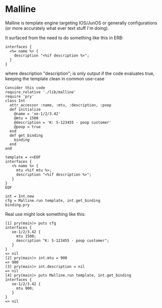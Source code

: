 # Malline

Malline is template engine targeting IOS/JunOS or generally configurations (or
more accurately what ever text stuff I'm doing).

It surfaced from the need to do something like this in ERB:
```
interfaces {
  <%= name %> {
    description "<%if description %>";
  }
}
```

where description "description"; is only output if the code evaluates true,
keeping the template clean in common use-case

```
Consider this code
require_relative './lib/malline'
require 'pry'
class Int
  attr_accessor :name, :mtu, :description, :poop
  def initialize
    @name = 'xe-1/2/3.42'
    @mtu = 1500
    @description = 'K: S-123455 - poop customer'
    @poop = true
  end
  def get_binding
    binding
  end
end

template = <<EOF
interfaces {
   <% name %> {
     mtu <%if mtu %>;
     description "<%if description %>";
   }
}
EOF

int = Int.new
cfg = Malline.run template, int.get_binding
binding.pry
```

Real use might look something like this:
```
[1] pry(main)> puts cfg
interfaces {
   xe-1/2/3.42 {
     mtu 1500;
     description "K: S-123455 - poop customer";
   }
}
=> nil
[2] pry(main)> int.mtu = 900
=> 900
[3] pry(main)> int.description = nil
=> nil
[4] pry(main)> puts Malline.run template, int.get_binding
interfaces {
   xe-1/2/3.42 {
     mtu 900;
   }
}
=> nil
```



